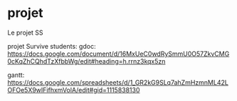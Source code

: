 # projet
Le projet SS


projet Survive students: 
gdoc: https://docs.google.com/document/d/16MxUeC0wdRySmmU0O57ZkvCMG0cKqZhCQhdTzXfbbWg/edit#heading=h.rrnz3kqx5zn 

gantt: https://docs.google.com/spreadsheets/d/1_GR2kG9SLq7ahZmHzmnML42LOFOe5X9wIFifhxmVolA/edit#gid=1115838130


